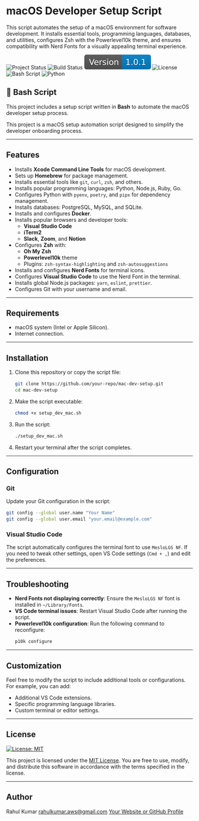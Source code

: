 # macOS Developer Setup Script

This script automates the setup of a macOS environment for software development. It installs essential tools, programming languages, databases, and utilities, configures Zsh with the Powerlevel10k theme, and ensures compatibility with Nerd Fonts for a visually appealing terminal experience.

![Project Status](https://img.shields.io/badge/Status-Active-brightgreen.svg)
![Build Status](https://img.shields.io/badge/Build-Passing-brightgreen.svg)
![Version](./version-badge.svg)
![License](https://img.shields.io/badge/License-MIT-blue.svg)
![Bash Script](https://img.shields.io/badge/Bash-Script-blue.svg?logo=gnu-bash&logoColor=white)
![Python](https://img.shields.io/badge/Python-3.9-blue.svg)
## 🐚 Bash Script

This project includes a setup script written in **Bash** to automate the macOS developer setup process.

This project is a macOS setup automation script designed to simplify the developer onboarding process.

---

## Features

- Installs **Xcode Command Line Tools** for macOS development.
- Sets up **Homebrew** for package management.
- Installs essential tools like `git`, `curl`, `zsh`, and others.
- Installs popular programming languages: Python, Node.js, Ruby, Go.
- Configures Python with `pyenv`, `poetry`, and `pipx` for dependency management.
- Installs databases: PostgreSQL, MySQL, and SQLite.
- Installs and configures **Docker**.
- Installs popular browsers and developer tools:
  - **Visual Studio Code**
  - **iTerm2**
  - **Slack**, **Zoom**, and **Notion**
- Configures **Zsh** with:
  - **Oh My Zsh**
  - **Powerlevel10k** theme
  - Plugins: `zsh-syntax-highlighting` and `zsh-autosuggestions`
- Installs and configures **Nerd Fonts** for terminal icons.
- Configures **Visual Studio Code** to use the Nerd Font in the terminal.
- Installs global Node.js packages: `yarn`, `eslint`, `prettier`.
- Configures Git with your username and email.

---

## Requirements

- macOS system (Intel or Apple Silicon).
- Internet connection.

---

## Installation

1. Clone this repository or copy the script file:
   ```bash
   git clone https://github.com/your-repo/mac-dev-setup.git
   cd mac-dev-setup
   ```

2. Make the script executable:
   ```bash
   chmod +x setup_dev_mac.sh
   ```

3. Run the script:
   ```bash
   ./setup_dev_mac.sh
   ```

4. Restart your terminal after the script completes.

---

## Configuration

### Git

Update your Git configuration in the script:
```bash
git config --global user.name "Your Name"
git config --global user.email "your.email@example.com"
```

### Visual Studio Code

The script automatically configures the terminal font to use `MesloLGS NF`. If you need to tweak other settings, open VS Code settings (`Cmd + ,`) and edit the preferences.

---

## Troubleshooting

- **Nerd Fonts not displaying correctly**: Ensure the `MesloLGS NF` font is installed in `~/Library/Fonts`.
- **VS Code terminal issues**: Restart Visual Studio Code after running the script.
- **Powerlevel10k configuration**: Run the following command to reconfigure:
  ```bash
  p10k configure
  ```

---

## Customization

Feel free to modify the script to include additional tools or configurations. For example, you can add:
- Additional VS Code extensions.
- Specific programming language libraries.
- Custom terminal or editor settings.

---

## License

[![License: MIT](https://img.shields.io/badge/License-MIT-yellow.svg)](LICENSE)

This project is licensed under the [MIT License](LICENSE). You are free to use, modify, and distribute this software in accordance with the terms specified in the license.


---

## Author

Rahul Kumar
rahulkumar.aws@gmail.com
[Your Website or GitHub Profile](https://github.com/rahulkumar-aws)
